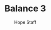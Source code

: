 ---
image: /assets/img/kl/kl_balance_3.png
title: Balance 3
number: 3
categories:
  - Meditations
  - Carpe Diem
  - Balance
author: Hope Staff
notes: Balance 3
embed: >-
  EMBED_GOES_HERE
transcript: >-
  SOME LINES OF TEXT START HERE
---